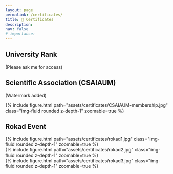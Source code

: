 ```yaml
---
layout: page
permalink: /certificates/
title: 📄 Certificates
description:
nav: false
# importance: 
---
```



## University Rank
(Please ask me for access)

## Scientific Association (CSAIAUM)
(Watermark added)

<div class="row mt-3" style='width:550px'>
    <div class="col-sm mt-3 mt-md-0">
        {% include figure.html path="assets/certificates/CSAIAUM-membership.jpg" class="img-fluid rounded z-depth-1" zoomable=true %}
    </div>
</div>

## Rokad Event


<div class="row mt-3">
    <div class="col-sm mt-3 mt-md-0">
        {% include figure.html path="assets/certificates/rokad1.jpg" class="img-fluid rounded z-depth-1" zoomable=true %}
    </div>
    <div class="col-sm mt-3 mt-md-0">
        {% include figure.html path="assets/certificates/rokad2.jpg" class="img-fluid rounded z-depth-1" zoomable=true %}
    </div>    
    <div class="col-sm mt-3 mt-md-0">
        {% include figure.html path="assets/certificates/rokad3.jpg" class="img-fluid rounded z-depth-1" zoomable=true %}
    </div>        
</div>

